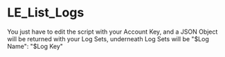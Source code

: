 # LE_List_Logs

You just have to edit the script with your Account Key, and a JSON Object will be returned with your Log Sets, 
underneath Log Sets will be "$Log Name": "$Log Key"
